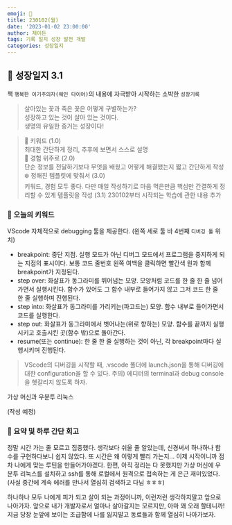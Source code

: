 ```yaml
---
emoji: 🌱
title: 230102(월)
date: '2023-01-02 23:00:00'
author: 제이든
tags: 기록 일지 성장 발전 개발
categories: 성장일지
---
```


## 🎄 성장일지 3.1

책 `행복한 이기주의자(웨인 다이어)`의 내용에 자극받아 시작하는 소박한 `성장기록`

> 살아있는 꽃과 죽은 꽃은 어떻게 구별하는가?<br/>
> 성장하고 있는 것이 살아 있는 것이다.<br/>
> 생명의 유일한 증거는 성장이다!

> 🌳 키워드 (1.0)<br/>
> 최대한 간단하게 정리, 추후에 보면서 스스로 설명<br/>
> 🍉 경험 위주로 (2.0)<br/>
> 단순 정보를 전달하기보다 무엇을 배웠고 어떻게 해결했는지 짧고 간단하게 작성<br/>
> ❄️ 정해진 템플릿에 맞춰서 (3.0)<br/>
> 키워드, 경험 모두 좋다. 다만 매일 작성하기로 마음 먹은만큼 핵심만 간결하게 정리할 수 있게 템플릿을 작성
> (3.1) 230102부터 시작되는 학습에 관한 내용 추가

### 🔑 오늘의 키워드

VScode 자체적으로 debugging 툴을 제공한다. (왼쪽 세로 툴 바 4번째 `디버깅 툴` 위치)<br/>

- breakpoint: 중단 지점. 실행 모드가 아닌 디버그 모드에서 프로그램을 중지하게 되는 지점의 표시이다. 보통 코드 줄번호 왼쪽 여백을 클릭하면 빨간색 원과 함께 breakpoint가 지정된다.
- step over: 화살표가 동그라미를 뛰어넘는 모양. 모양처럼 코드를 한 줄 한 줄 넘어가면서 실행시킨다. 함수가 있어도 그 함수 내부로 들어가지 않고 그저 코드 한 줄 한 줄 실행하며 진행된다.
- step into: 화살표가 동그라미를 가리키는(파고드는) 모양. 함수 내부로 들어가면서 코드를 실행한다.
- step out: 화살표가 동그라미에서 벗어나는(위로 향하는) 모양. 함수를 끝까지 실행시키고 호출시킨 곳(함수 밖)으로 돌아간다.
- resume(또는 continue): 한 줄 한 줄 실행하는 것이 아닌, 각 breakpoint마다 실행시키며 진행된다.

> VScode의 디버깅을 시작할 때, .vscode 폴더에 launch.json을 통해 디버깅에 대한 configuration을 할 수 있다.
> 주의) 에디터의 terminal과 debug console을 헷갈리지 않도록 하자.

가상 머신과 우분투 리눅스

(작성 예정)

### 📝 요약 및 하루 간단 회고

정말 시간 가는 줄 모르고 집중했다. 생각보다 쉬울 줄 알았는데, 신경써서 하나하나 함수를 구현하다보니 쉽지 않았다. 또 시간은 왜 이렇게 빨리 가는지... 이제 시작이니까 점차 나에게 맞는 루틴을 
만들어가야겠다. 한편, 아직 정리는 다 못했지만 가상 머신에 우분투 리눅스를 설치하고 ssh를 통해 로컬에서 원격으로 접속하는 게 은근 재미있었다.(사실 중간에 계속 에러를 만나서 열심히 검색하고 다님 ㅎㅎㅎ)

하나하나 모두 나에게 피가 되고 살이 되는 과정이니까, 이런저런 생각하지말고 앞으로 나아가자. 앞으로 내가 개발자로서 얼마나 살아갈지는 모르지만, 아마 꽤 오래 할테니까! 지금 당장 눈앞에 보이는 조급함에
나를 잃지말고 동료들과 함께 열심히 나아가보자.

```toc

```
